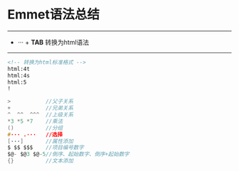 # Emmet语法总结
* * *
* ··· + __TAB__ 转换为html语法

------
```html
<!-- 转换为html标准格式 -->
html:4t
html:4s
html:5
!
```

```c
>           //父子关系
+           //兄弟关系
^  ^^  ^^^  //上级关系
*3 *5 *7    //乘法
()          //分组
#··· .···   //选择
[···]       //属性添加
$ $$ $$$    //项目编号数字
$@- $@3 $@-5//倒序、起始数字、倒序+起始数字
{}          //文本添加
```